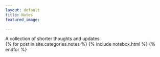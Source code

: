 ```yaml
---
layout: default
title: Notes
featured_image: 

---
```


<div class="featured-posts outer">
<div class="outer">  
  <div class="post-feed-title inner">A collection of shorter thoughts and updates</div>
       <div class="post-feed inner-wide">
      {% for post in site.categories.notes %}
         {% include notebox.html %}
  {% endfor %}         
    </div>   
</div>
</div>
